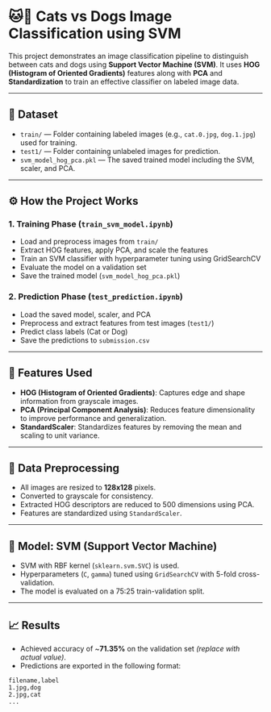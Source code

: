# 🐱🐶 Cats vs Dogs Image Classification using SVM

This project demonstrates an image classification pipeline to distinguish between cats and dogs using **Support Vector Machine (SVM)**. It uses **HOG (Histogram of Oriented Gradients)** features along with **PCA** and **Standardization** to train an effective classifier on labeled image data.

---

## 📂 Dataset

- `train/` — Folder containing labeled images (e.g., `cat.0.jpg`, `dog.1.jpg`) used for training.
- `test1/` — Folder containing unlabeled images for prediction.
- `svm_model_hog_pca.pkl` — The saved trained model including the SVM, scaler, and PCA.

---

## ⚙️ How the Project Works

### 1. **Training Phase** (`train_svm_model.ipynb`)
- Load and preprocess images from `train/`
- Extract HOG features, apply PCA, and scale the features
- Train an SVM classifier with hyperparameter tuning using GridSearchCV
- Evaluate the model on a validation set
- Save the trained model (`svm_model_hog_pca.pkl`)

### 2. **Prediction Phase** (`test_prediction.ipynb`)
- Load the saved model, scaler, and PCA
- Preprocess and extract features from test images (`test1/`)
- Predict class labels (Cat or Dog)
- Save the predictions to `submission.csv`

---

## 📌 Features Used

- **HOG (Histogram of Oriented Gradients)**: Captures edge and shape information from grayscale images.
- **PCA (Principal Component Analysis)**: Reduces feature dimensionality to improve performance and generalization.
- **StandardScaler**: Standardizes features by removing the mean and scaling to unit variance.

---

## 🧹 Data Preprocessing

- All images are resized to **128x128** pixels.
- Converted to grayscale for consistency.
- Extracted HOG descriptors are reduced to 500 dimensions using PCA.
- Features are standardized using `StandardScaler`.

---

## 🧠 Model: SVM (Support Vector Machine)

- SVM with RBF kernel (`sklearn.svm.SVC`) is used.
- Hyperparameters (`C`, `gamma`) tuned using `GridSearchCV` with 5-fold cross-validation.
- The model is evaluated on a 75:25 train-validation split.

---

## 📈 Results

- Achieved accuracy of ~**71.35%** on the validation set *(replace with actual value)*.
- Predictions are exported in the following format:

```csv
filename,label
1.jpg,dog
2.jpg,cat
...
